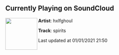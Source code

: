 ## Currently Playing on SoundCloud

[<img align="left" width="100" src="https://i1.sndcdn.com/artworks-MKpmdG5906FFo86n-9jekuQ-t50x50.jpg">](https://soundcloud.com/hxlfghoul/spirits)

**Artist**: hxlfghoul 

**Track**: spirits

Last updated at 01/01/2021 21:50
